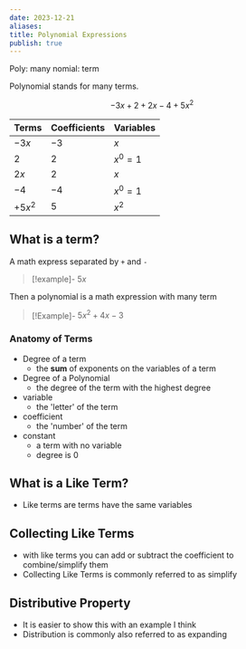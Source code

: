 ```yaml
---
date: 2023-12-21
aliases: 
title: Polynomial Expressions
publish: true
---
```


Poly: many
nomial: term

Polynomial stands for many terms.

$$
-3x+2+2x-4+5x^2
$$

| Terms | Coefficients | Variables |
| ---- | ---- | ---- |
| $-3x$ | $-3$ | $x$ |
| $2$ | $2$ | $x^0=1$ |
| $2x$ | $2$ | $x$ |
| $-4$ | $-4$ | $x^0=1$ |
| $+5x^2$ | $5$ | $x^2$ |

## What is a term?
A math express separated by `+` and `-`

> [!example]-
> $5x$

Then a polynomial is a math expression with many term
> [!Example]-
> $5x^2 + 4x - 3$ 
> 

### Anatomy of Terms
- Degree of a term
	- the **sum** of exponents on the variables of a term
- Degree of a Polynomial
	- the degree of the term with the highest degree
- variable
	- the 'letter' of the term
- coefficient
	- the 'number' of the term
- constant
	- a term with no variable
	- degree is 0

## What is a Like Term?
- Like terms are terms have the same variables

## Collecting Like Terms
- with like terms you can add or subtract the coefficient to combine/simplify them
- Collecting Like Terms is commonly referred to as simplify

## Distributive Property
- It is easier to show this with an example I think
- Distribution is commonly also referred to as expanding

